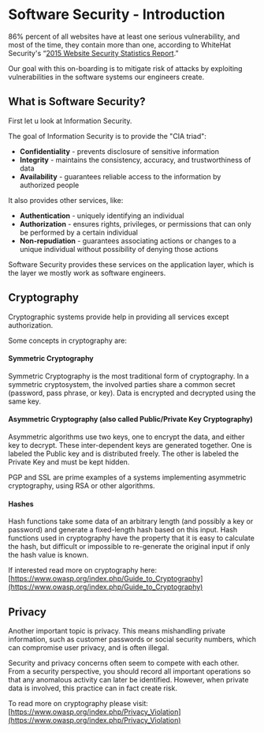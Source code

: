 # Software Security - Introduction


86% percent of all websites have at least one serious vulnerability, and most of the time, they contain more than one, according to WhiteHat Security's “[2015 Website Security Statistics Report](https://info.whitehatsec.com/rs/whitehatsecurity/images/2015-Stats-Report.pdf).”

Our goal with this on-boarding is to mitigate risk of attacks by exploiting vulnerabilities in the software systems our engineers create.

## What is Software Security?

First let u look at Information Security.

The goal of Information Security is to provide the "CIA triad":
* **Confidentiality** - prevents disclosure of sensitive information
* **Integrity** - maintains the consistency, accuracy, and trustworthiness of data
* **Availability** - guarantees reliable access to the information by authorized people

It also provides other services, like:
* **Authentication** - uniquely identifying an individual
* **Authorization** - ensures rights, privileges, or permissions that can only be performed by a certain individual
* **Non-repudiation** - guarantees associating actions or changes to a unique individual without possibility of denying those actions

Software Security provides these services on the application layer, which is the layer we mostly work as software engineers.

## Cryptography

Cryptographic systems provide help in providing all services except authorization.

Some concepts in cryptography are:

#### Symmetric Cryptography

Symmetric Cryptography is the most traditional form of cryptography. In a symmetric cryptosystem, the involved parties share a common secret (password, pass phrase, or key). Data is encrypted and decrypted using the same key.

#### Asymmetric Cryptography (also called Public/Private Key Cryptography)

Asymmetric algorithms use two keys, one to encrypt the data, and either key to decrypt. These inter-dependent keys are generated together. One is labeled the Public key and is distributed freely. The other is labeled the Private Key and must be kept hidden.

PGP and SSL are prime examples of a systems implementing asymmetric cryptography, using RSA or other algorithms.

#### Hashes

Hash functions take some data of an arbitrary length (and possibly a key or password) and generate a fixed-length hash based on this input. Hash functions used in cryptography have the property that it is easy to calculate the hash, but difficult or impossible to re-generate the original input if only the hash value is known.

If interested read more on cryptography here: [https://www.owasp.org/index.php/Guide_to_Cryptography](https://www.owasp.org/index.php/Guide_to_Cryptography)

## Privacy

Another important topic is privacy. This means mishandling private information, such as customer passwords or social security numbers, which can compromise user privacy, and is often illegal.

Security and privacy concerns often seem to compete with each other. From a security perspective, you should record all important operations so that any anomalous activity can later be identified. However, when private data is involved, this practice can in fact create risk.

To read more on cryptography please visit: [https://www.owasp.org/index.php/Privacy_Violation](https://www.owasp.org/index.php/Privacy_Violation)